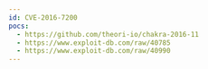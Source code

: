```yaml
---
id: CVE-2016-7200
pocs:
  - https://github.com/theori-io/chakra-2016-11
  - https://www.exploit-db.com/raw/40785
  - https://www.exploit-db.com/raw/40990
---
```

